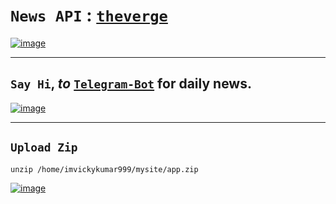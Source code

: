 # `News API` : [`theverge`](https://imvickykumar999.pythonanywhere.com/news)

[![image](https://user-images.githubusercontent.com/50515418/236736320-aa9d544e-6431-4406-b151-dcada23932a4.png)](https://imvickykumar999.pythonanywhere.com/news)

------------

## `Say Hi`, *to* [`Telegram-Bot`](https://t.me/VixReelsbot) **for daily news**.

[![image](https://user-images.githubusercontent.com/50515418/236737482-b6bf7078-fcbb-425f-8e95-8ca43d9ee849.png)](https://t.me/VixReelsbot)

-------------

## `Upload Zip`
    unzip /home/imvickykumar999/mysite/app.zip

[![image](https://user-images.githubusercontent.com/50515418/236750785-6e183dea-519b-43a8-aa82-d8dfd650bd9a.png)](https://www.pythonanywhere.com/user/imvickykumar999/files/home/imvickykumar999/mysite)
